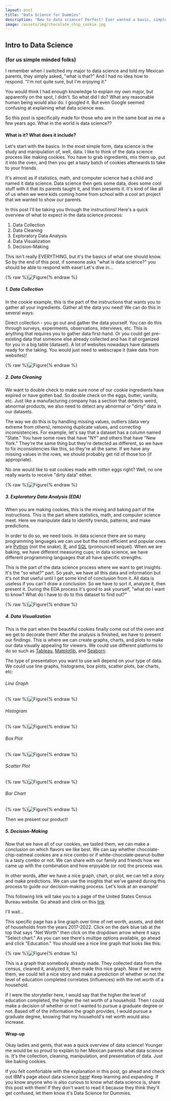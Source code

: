 ```yaml
---
layout: post
title: "Data Science for Dummies"
description: "New to data science? Perfect! Ever wanted a basic, simple rundown of data science? You've come to the right place. So relax, no fancy mumbo jumbo words here. This will be super easy for you to understand. I promise."
image: /assets/img/chocolate_chip_cookie.jpg
---
```


## Intro to Data Science
### (for us simple minded folks)

I remember when I switched my major to data science and told my Mexican parents, they simply asked, "what is that?" And I had no idea how to respond. "I'm not quite sure, but I'm enjoying it." 

You would think I had enough knowledge to explain my own major, but apparently on the spot, I didn't. So what did I do? What any reasonable human being would also do. I googled it. But even Google seemed confusing at explaining what data science was. 

So this post is specifically made for those who are in the same boat as me a few years ago. What in the world is data science??

#### What is it? What does it include?
Let's start with the basics. In the most simple form, data science is the study and manipulation of, well, data. I like to think of the data science process like making cookies. You have to grab ingredients, mix them up, put it into the oven, and then you get a tasty batch of cookies afterwards to take to your friends. 

It's almost as if statistics, math, and computer science had a child and named it data science. Data science then gets some data, does some cool stuff with it that its parents taught it, and then presents it. It's kind of like all of us when we were kids coming home from school with a cool art project that we wanted to show our parents. 

In this post I'll be taking you through the instructions! Here's a quick overview of what to expect in the data science process:
1. Data Collection
2. Data Cleaning
3. Exploratory Data Analysis
4. Data Visualization
5. Decision-Making

This isn't really EVERYTHING, but it's the basics of what one should know. So by the end of this post, if someone asks "what is data science?" you should be able to respond with ease! Let's dive in...

{% raw %}![Figure]({{site.url}}/{{site.baseurl}}/assets/img/ingredients.jpg){% endraw %}

##### 1. Data Collection 
In the cookie example, this is the part of the instructions that wants you to gather all your ingredients. Gather all the data you need! We can do this in several ways:

Direct collection - you go out and gather the data yourself. You can do this through surveys, experiments, observations, interviews, etc. This is anything that requires you to gather data first-hand. Or you could get pre-existing data that someone else already collected and has it all organized for you in a big table (dataset). A lot of websites nowadays have datasets ready for the taking. You would just need to webscrape it (take data from websites)!

{% raw %}![Figure]({{site.url}}/{{site.baseurl}}/assets/img/cleandata.png){% endraw %}

##### 2. Data Cleaning
We want to double check to make sure none of our cookie ingredients have expired or have gotten bad. So double check on the eggs, butter, vanilla, etc. Just like a manufacturing company has a section that detects weird, abnormal products, we also need to detect any abnormal or "dirty" data in our datasets.

The way we do this is by handling missing values, outliers (data very extreme from others), removing duplicate values, and correcting inconsistencies. For example, let's say that a dataset has a column named "State." You have some rows that have "NY" and others that have "New York." They're the same thing but they're detected as different, so we have to fix inconsistencies like this, so they're all the same. If we have any missing values in the rows, we should probably get rid of those too (if appropriate).

No one would like to eat cookies made with rotten eggs right? Well, no one really wants to receive "dirty data" either. 

{% raw %}![Figure]({{site.url}}/{{site.baseurl}}/assets/img/cleandata.png){% endraw %}

##### 3. Exploratory Data Analysis (EDA)
When you are making cookies, this is the mixing and baking part of the instructions. This is the part where statistics, math, and computer science meet. Here we manipulate data to identify trends, patterns, and make predictions.

In order to do so, we need tools. In data science there are so many programming languages we can use but the most efficient and popular ones are <a href="https://www.python.org" target="_blank">Python</a> (not the snake), <a href="https://www.r-project.org/about.html" target="_blank">R</a>, and <a href="https://www.codecademy.com/catalog/language/sql?g_network=g&g_productchannel=&g_adid=624951458056&g_locinterest=&g_keyword=sql%20for%20beginners&g_acctid=243-039-7011&g_adtype=&g_keywordid=kwd-1924370498&g_ifcreative=&g_campaign=account&g_locphysical=1026980&g_adgroupid=102526215778&g_productid=&g_source=%7Bsourceid%7D&g_merchantid=&g_placement=&g_partition=&g_campaignid=10030170703&g_ifproduct=&utm_id=t_kwd-1924370498:ag_102526215778:cp_10030170703:n_g:d_c&utm_source=google&utm_medium=paid-search&utm_term=sql%20for%20beginners&utm_campaign=US_Language:_Basic_-_Exact&utm_content=624951458056&g_adtype=search&g_acctid=243-039-7011&gad_source=1&gbraid=0AAAAAon8KZHZivikF_SZk0gftp9GP_Cqx&gclid=Cj0KCQiA_NC9BhCkARIsABSnSTb3B968wRvW9Z6UdfSlRGgbM8ijm-AsVRVGIhAlY2Qpjg_UdhtrktYaAiv8EALw_wcB" target="_blank">SQL</a> (pronounced sequel). When we are baking, we have different measuring cups; in data science, we have different programming languages that all have specific strengths.

This is the part of the data science process where we want to get insights. It's the "so what?" part. So yeah, we have all this data and information but it's not that useful until I get some kind of conclusion from it. All data is useless if you can't draw a conclusion. So we have to sort it, analyze it, then present it. During the EDA process it's good to ask yourself, "what do I want to know? What do I have to do to this dataset to find out?" 

{% raw %}![Figure]({{site.url}}/{{site.baseurl}}/assets/img/coolpic.png){% endraw %}

##### 4. Data Visualization
This is the part when the beautiful cookies finally come out of the oven and we get to decorate them! After the analysis is finished, we have to present our findings. This is where we can create graphs, charts, and plots to make our data visually appealing for viewers. We could use different platforms to do so such as <a href="https://www.tableau.com/why-tableau/what-is-tableau" target="_blank">Tableau</a>, <a href="https://matplotlib.org" target="_blank">Matplotlib</a>, and <a href="https://seaborn.pydata.org" target="_blank">Seaborn</a>.

The type of presentation you want to use will depend on your type of data. We could use line graphs, histograms, box plots, scatter plots, bar charts, etc:

###### Line Graph
{% raw %}![Figure]({{site.url}}/{{site.baseurl}}/assets/img/linegraph.png){% endraw %}

###### Histogram
{% raw %}![Figure]({{site.url}}/{{site.baseurl}}/assets/img/histogram.jpg){% endraw %}

###### Box Plot
{% raw %}![Figure]({{site.url}}/{{site.baseurl}}/assets/img/boxplot.jpg){% endraw %}

###### Scatter Plot
{% raw %}![Figure]({{site.url}}/{{site.baseurl}}/assets/img/scatterplot.png){% endraw %}

###### Bar Chart
{% raw %}![Figure]({{site.url}}/{{site.baseurl}}/assets/img/barchart.png){% endraw %}

Then we present our product!


##### 5. Decision-Making
Now that we have all of our cookies, we tasted them, we can make a conclusion on which flavors we like best. We can say whether chocolate-chip-oatmeal cookies are a nice combo or if white-chocolate-peanut-butter is a tasty combo or not. We can share with our family and friends how we came up with the combination and how enjoyable (or not) the process was.

In other words, after we have a nice graph, chart, or plot, we can tell a story and make predictions. We can use the insights that we've gained during this process to guide our decision-making process. Let's look at an example!

This following link will take you to a page of the United States Census Bureau website. Go ahead and clink on this <a href="https://www.census.gov/library/visualizations/interactive/assets-and-debts.html" target="_blank">link</a>

I'll wait...

This specific page has a line graph over time of net worth, assets, and debt of households from the years 2017-2022. Click on the dark blue tab at the top that says "Net Worth" then click on the dropdown arrow where it says "Select chart." As you can see there's multipe options available, go ahead and click "Education." You should see a nice line graph that looks like this:

{% raw %}![Figure]({{site.url}}/{{site.baseurl}}/assets/img/networth.jpg){% endraw %}


This is a graph that somebody already made. They collected data from the census, cleaned it, analyzed it, then made this nice graph. Now if we were them, we could tell a nice story and make a prediction of whether or not the level of education completed correlates (influences) with the net worth of a household. 

If I were the storyteller here, I would say that the higher the level of education completed, the higher the net worth of a household. Then I could make a decision of whether or not I wanted to pursue a graduate degree or not. Based off of the information the graph provides, I would pursue a graduate degree, knowing that my household's net worth would also increase.

#### Wrap-up
Okay ladies and gents, that was a quick overview of data science! Younger me would be so proud to explain to her Mexican parents what data science is. It's the collection, cleaning, manipulation, and presentation of data. Just like baking cookies. 

If you felt comfortable with the explanation in this post, go ahead and check out IBM's page about data science <a href="https://www.ibm.com/think/topics/data-science" target="_blank">here</a>! Keep learning and expanding. If you know anyone who is also curious to know what data science is, share this post with them! If they don't want to read it because they think they'll get confused, let them know it's Data Science for Dummies.





